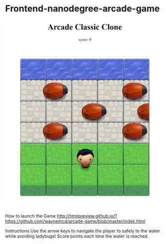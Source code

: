 # Frontend-nanodegree-arcade-game

![alt text](https://github.com/waynemcd/arcade-game/blob/master/arcade-game-screenshot.jpg "Game preview")

How to launch the Game
http://htmlpreview.github.io/?https://github.com/waynemcd/arcade-game/blob/master/index.html


 Instructions
 Use the arrow keys to navigate the player to safely to the water while avoiding ladybugs! Score points each time the water is reached.
